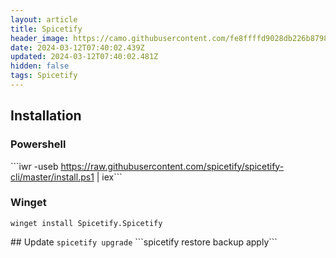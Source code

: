 ```yaml
---
layout: article
title: Spicetify
header_image: https://camo.githubusercontent.com/fe8ffffd9028db226b879830de0d6205b4644e47ed9574e2f5afdeed6672d93e/68747470733a2f2f692e696d6775722e636f6d2f6977634c4954512e706e67
date: 2024-03-12T07:40:02.439Z
updated: 2024-03-12T07:40:02.481Z
hidden: false
tags: Spicetify
---
```

## Installation
### Powershell
`﻿``iwr -useb https://raw.githubusercontent.com/spicetify/spicetify-cli/master/install.ps1 | iex```
### W﻿inget
```winget install Spicetify.Spicetify﻿```

##﻿ Update
```﻿spicetify upgrade```
`﻿``spicetify restore backup apply```